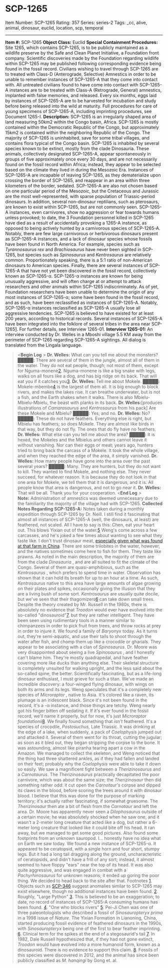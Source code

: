 # SCP-1265
Item Number: SCP-1265
Rating: 357
Series: series-2
Tags: _cc, alive, animal, dinosaur, euclid, location, scp, temporal

---

**Item #:** SCP-1265
**Object Class:** Euclid
**Special Containment Procedures:** Site 1265, which contains SCP-1265, is to be publicly maintained as a wildlife preserve by the Safe and Clean Planet Initiative, a Foundation front company. Scientific discoveries made by the Foundation regarding wildlife within SCP-1265 may be published following corresponding evidence being found in the fossil record.
Civilians wishing to travel through SCP-1265 are to treated with Class-D (Anterograde, Selective) Amnestics in order to be unable to remember instances of SCP-1265-A that they come into contact with. All untreated civilians found to have come into contact with SCP-1265-A instances are to be treated with Class-A (Retrograde, General) amnestics, implanted with false memories, and released.
Every six months, eggs laid by instances of SCP-1265-A are to be harvested for incubation and study before being released into the wild at maturity. Full procedures for care of young specimens of SCP-1265-A, including imprinting procedures, see Document 1265-I.
**Description:** SCP-1265 is an irregularly shaped area of land measuring 50km2 within the Congo basin, Africa. SCP-1265 is mostly contained within the Democratic Republic of the Congo, but approximately 15km2 is contained within the neighboring Republic of the Congo. The majority of SCP-1265 is uninhabited, save for some tribal villages, and contains flora typical of the Congo basin.
SCP-1265 is inhabited by several species known to be extinct, mostly from the clade Dinosauria. These animals, collectively designated SCP-1265-A, appear spontaneously in groups of five approximately once every 30 days, and are not necessarily found on the fossil record within Africa; instead, they appear to be selected based on the climate they lived in during the Mesozoic Era. Instances of SCP-1265-A are incapable of leaving SCP-1265, as they dematerialize upon crossing the border of SCP-1265, and reappear in an area within three kilometers of the border, sedated. SCP-1265-A are also not chosen based on one particular period of the Mesozoic, but the Cretaceous and Jurassic are the most well-represented, with sparse population of Triassic-period dinosaurs. In addition, several non-dinosaur reptilians, such as pterosaurs, are known to exist within SCP-1265, but are not commonly seen.
SCP-1265-A instances, even carnivores, show no aggression or fear towards humans unless provoked; to date, the 3 Foundation personnel killed in SCP-1265 have died as a result of accidentally provoking a 1265-A instance, as opposed to being actively hunted by a carnivorous species of SCP-1265-A.
Notably, there are few large carnivorous or herbivorous dinosaurs present as SCP-1265-A instances, and a lack of dinosaur species whose fossils have been found in North America. For example, species such as _Tyrannosaurus rex_ and _Brachiosaurus_ have never been sighted in SCP-1265, but species such as _Spinosaurus_ and _Kentrosaurus_ are relatively common. Proportionately speaking, there is a 5:1 ratio of non-American dinosaurs to American species.
Finally, there are several instances of SCP-1265-A that have not yet been discovered in the fossil record, collectively known as SCP-1265-α. SCP-1265-α instances are known for being unusually aggressive, and will often charge at or attempt to attack researchers and other animals within SCP-1265 indiscriminately. As of yet, Foundation researchers have been unable to determine the origin of any most instances of SCP-1265-α; some have been found in the fossil record, and as such, have been reclassified as instances of SCP-1265-A. Notably, SCP-1265-α instances reclassified as SCP-1265-A usually lose all aggressive tendencies.
SCP-1265 is believed to have existed for at least 200 years, according to historical records. Several instances of SCP-1265-A have been integrated into the folklore of several tribes in the area near SCP-1265[1](javascript:;). For further details, see Interview 1265-01.
**Interview 1265-01:** An interview conducted by Dr. Welles in a Mboshi village 5.5 KM away from the perimeter of SCP-1265 regarding SCP-1265-A sightings. All dialog is translated from the Lingala language.
> <**Begin Log** >
> **Dr. Welles:** What can you tell me about the monsters?
> **█████:** There are several of them in the jungle, almost all of them in the water. They do not eat people, though; not most of them, except for Nguma-monene[2](javascript:;). Nguma-monene is like a big snake with legs, walks on all fours like a dog, and has big ridge on its back. That will eat you if it catches you[3](javascript:;).
> **Dr. Welles:** Tell me about Mokele.
> **█████:** Mokele-mbembe[4](javascript:;) is the largest of them all. It is big enough to block rivers, and makes the lakes rise. It can breathe underwater, but is not a fish, and the Earth shakes when it walks. There is also Mbielu-Mbielu-Mbielu, the beast with planks in its back.
> **Dr. Welles:**[produces illustrations of _Camarasaurus_ and _Kentrosaurus_ from his pack] Are these Mokele and Mbielu?
> **█████:** Yes, and no.
> **Dr. Welles:** No?
> **█████:** These do not have feathers. Everything else is right, but Mbielu has feathers; so does Mokele. They are almost like birds in that way, but they do not fly. The ones that do fly have no feathers.
> **Dr. Welles:** What else can you tell me about the area?
> **█████:** It is hexed, the Mokeles and the Mbielus and others cannot leave it without vanishing. Nor can their eggs or meat; years ago, hunters tried to bring back the carcass of a Mokele. It took the whole village, and when they reached the edge of the area, it simply vanished.
> **Dr. Welles:** How many people have gone into the area over the past several years?
> **█████:** Many. They are hunters, but they do not want to kill. They wanted to find Mokele, and nothing else. They never succeed, for whatever reason. It is because they do not look in that one area for Mokele, we tell them that it is dangerous, and it is. All people know that area is dangerous, and not to go near it.
> **Dr. Welles:** That will be all. Thank you for your cooperation.
> <**End Log** >  
>  **Note:** Administration of amnestics was deemed unnecessary due to the familiarity the majority of the village had with SCP-1265.
**Collected Notes Regarding SCP-1265-A:** Notes taken during a monthly expedition through SCP-1265 by Dr. Neill.
> I still find it fascinating that almost all instances of SCP-1265-A (well, the dinosaurs, at least) are feathered, not scaled. All I have to say is this: Chen, eat your heart out. This blows Yixian out of the water.[5](javascript:;) Weng's come across a few carcasses, and he's joked a few times about wanting to see what they taste like. I don't trust dinosaur meat, [especially given what was found at that farm in China](/scp-563). There are some trilobites in the water, however, and the natives sometimes come here to fish for them. They taste like prawns.
> As noted in the main description, the majority of them are from the clade _Dinosauria_ , and are all suited to fit the climate of the Congo. Several of them are quasi-amphibious, such as the _Kentrosaurus_ , which prefers to spend time in water. Observation has shown that it can hold its breath for up to an hour at a time. As such, _Kentrosaurus_ native to this area have large amounts of algae growing on their plates and spikes, occasionally giving the illusion that they are a living bush of some sort. _Kentrosaurus_ are usually quite docile, but we've seen that their thagomizers[6](javascript:;) can take down small trees.
> Despite the theory created by Mr. Russell in the 1980s, there is absolutely no evidence that _Troodon_ would ever have evolved into the so-called "dinosauroid"[7](javascript:;), but they are rather intelligent. They have been seen using rudimentary tools in a manner similar to chimpanzees in order to pick fruit from trees, and throw rocks at prey in order to injure it.
> We found a family of _Baryonyx_ today. As it turns out, they're semi-aquatic, and use their tails to shoot through the water after fish, and chomp them up like a crocodile or gharials. They appear to be associating with a clan of _Spinosaurus_.
> Dr. Moore was very disappointed about seeing a live _Spinosaurus_ , and I honestly can't blame him. They're mostly quadrapedal, and have feather covering more like ducks than anything else. Their skeletal structure is completely unsuited for walking upright, and the less said about the so-called spine, the better. Scientifically fascinating, but as a life-long dinosaur enthusiast, I must grieve for such a titan.
> We've made an incredible discovery: a four-winged flying dinosaur, with wings on both its arms and its legs. Weng speculates that it's a completely new species of _Microraptor_ , native to Asia. It's colored like a raven, its plumage is an iridescent black. Since it's not been found in the record, it's a -α instance, and those things are tetchy. Weng nearly got his finger bitten off sedating it. If it's ever found in the fossil record, we'll name it properly, but for now, it's just _Microraptor foundationii_[8](javascript:;).
> We finally found something that _isn't_ feathered. It's a species of crocodile, _Postosuchus,_ Late Triassic. It was drinking at the edge of a lake, when suddenly, a pack of _Coelophysis_ jumped out and attacked it. Several of them went for its throat, cutting the jugular; as soon as it bled out, they began stripping the corpse to the bone. It was astounding, almost like piranha tearing apart a cow in the Amazon.
> We managed to collect the skeleton, and Weng noticed that the thing had three shattered ankles, as if they had fallen and landed on their feet; probably why the _Coelophysis_ were able to take it down so easily.
> We saw a magnificent fight between a _Therizinosaurus_ and a _Carnotaurus_. The _Therizinosaurus_ practically decapitated the poor carnivore, which was about the same size; the _Therizinosaur_ then did something rather odd: it cut open the _Carnotaur's_ corpse and dipped its claws in the blood, before scoring the trees around it with dinosaur blood. I believe that this was done for the purpose of marking territory; it's actually rather fascinating, if somewhat gruesome. The _Therizinosaur_ then ate a bit of flesh from the _Carnotaur_ and left the area.
> Dr. Moore has apparently never seen a _Dilophosaurus_ outside of a certain movie; he was absolutely shocked when he saw one, and it wasn't a 2-meter long creature that acted like a dog, but rather a 6-meter long creature that looked like it could bite off his head. It ran away, but we managed to get some good pictures. Also found some footprints from an unknown sauropod.
> I… honestly have no idea what on Earth we saw today.
> We found a new instance of SCP-1265-α. It appeared to be ceratopsid, with a single horn and four short, stumpy legs. But it had a long tail dragging along the ground, uncharacteristic of ceratopsids, and didn't have a frill of any sort; instead, it almost seemed to have floppy "ears" near the top of its head. It was also quite aggressive, and was engaged in combat with a _Pachyrhinosaurus_ for unknown reasons; it ended up goring the poor thing. We decided to head back to the site after that.
Footnotes
[1](javascript:;). Objects such as [SCP-346](/scp-346) suggest anomalies similar to SCP-1265 may exist elsewhere, though no additional instances have been found.
[2](javascript:;). Roughly, "Large Python"
[3](javascript:;). This is believed to be an exaggeration; to date, no record of instances of SCP-1265-A consuming humans has been found.
[4](javascript:;). "One who blocks rivers"
[5](javascript:;). Pei-Ji Chen was one of three paleontologists who described a fossil of _Sinosauropteryx prima_ in a 1998 issue of _Nature_. The Yixian Formation in Lianoning, China, started producing fossil evidence of feathered dinosaurs in the 1990s, with _Sinosauropteryx_ being one of the first to bear feather imprinting.
[6](javascript:;). Clinical term for the spikes at the end of a stegosaurid's tail
[7](javascript:;). In 1982, Dale Russell hypothesized that, if they had not gone extinct, _Troodon_ would have evolved into a more humanoid form, known as a dinosauroid. There is no evidence to support this claim.
[8](javascript:;). Fossils of this species were discovered in 2012, and the animal has since been publicly classified as _M. hanqingi_ by Gong et. al.